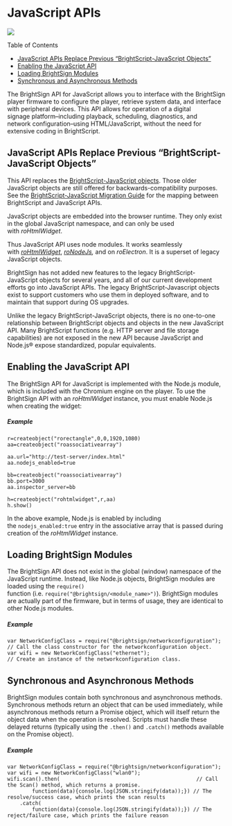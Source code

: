 # JavaScript APIs

![](https://brightsign.atlassian.net/wiki/images/icons/grey_arrow_down.png)

Table of Contents

*   [JavaScript APIs Replace Previous “BrightScript-JavaScript Objects”](#javascript-apis-replace-previous-brightscript-javascript-objects)
*   [Enabling the JavaScript API](#enabling-the-javascript-api)
*   [Loading BrightSign Modules](#loading-brightsign-modules)
*   [Synchronous and Asynchronous Methods](#synchronous-and-asynchronous-methods)

The BrightSign API for JavaScript allows you to interface with the BrightSign player firmware to configure the player, retrieve system data, and interface with peripheral devices. This API allows for operation of a digital signage platform–including playback, scheduling, diagnostics, and network configuration–using HTML/JavaScript, without the need for extensive coding in BrightScript.

## JavaScript APIs Replace Previous “BrightScript-JavaScript Objects”

This API replaces the [BrightScript-JavaScript objects](../player-apis/brightscript-javascript-objects.md). Those older JavaScript objects are still offered for backwards-compatibility purposes. See the [BrightScript-JavaScript Migration Guide](../player-apis/brightscript-javascript-migration-guide.md) for the mapping between BrightScript and JavaScript APIs.

JavaScript objects are embedded into the browser runtime. They only exist in the global JavaScript namespace, and can only be used with *roHtmlWidget*.

Thus JavaScript API uses node modules. It works seamlessly with [*roHtmlWidget*](../../developers/brightscript/object-reference/presentation-and-widget-objects/rohtmlwidget.md), [*roNodeJs*](../../developers/brightscript/object-reference/presentation-and-widget-objects/ronodejs.md)*,* and on *roElectron*. It is a superset of legacy JavaScript objects.

BrightSign has not added new features to the legacy BrightScript-JavaScript objects for several years, and all of our current development efforts go into JavaScript APIs. The legacy BrightScript-Javascript objects exist to support customers who use them in deployed software, and to maintain that support during OS upgrades. 

Unlike the legacy BrightScript-JavaScript objects, there is no one-to-one relationship between BrightScript objects and objects in the new JavaScript API. Many BrightScript functions (e.g. HTTP server and file storage capabilities) are not exposed in the new API because JavaScript and Node.js® expose standardized, popular equivalents.

## Enabling the JavaScript API

The BrightSign API for JavaScript is implemented with the Node.js module, which is included with the Chromium engine on the player. To use the BrightSign API with an *roHtmlWidget* instance, you must enable Node.js when creating the widget:

##### **Example**

```
r=createobject("rorectangle",0,0,1920,1080)
aa=createobject("roassociativearray")

aa.url="http://test-server/index.html"
aa.nodejs_enabled=true

bb=createobject("roassociativearray")
bb.port=3000
aa.inspector_server=bb

h=createobject("rohtmlwidget",r,aa)
h.show()
```

In the above example, Node.js is enabled by including the `nodejs_enabled:true` entry in the associative array that is passed during creation of the *roHtmlWidget* instance.

## Loading BrightSign Modules

The BrightSign API does not exist in the global (window) namespace of the JavaScript runtime. Instead, like Node.js objects, BrightSign modules are loaded using the `require()` function (i.e. `require("@brightsign/<module_name>")`). BrightSign modules are actually part of the firmware, but in terms of usage, they are identical to other Node.js modules.

##### **Example**

```
var NetworkConfigClass = require("@brightsign/networkconfiguration");   // Call the class constructor for the networkconfiguration object.
var wifi = new NetworkConfigClass("ethernet"); 							// Create an instance of the networkconfiguration class.
```

## Synchronous and Asynchronous Methods

BrightSign modules contain both synchronous and asynchronous methods. Synchronous methods return an object that can be used immediately, while asynchronous methods return a Promise object, which will itself return the object data when the operation is resolved. Scripts must handle these delayed returns (typically using the `.then()` and `.catch()` methods available on the Promise object).

##### **Example**

```
var NetworkConfigClass = require("@brightsign/networkconfiguration");
var wifi = new NetworkConfigClass("wlan0"); 
wifi.scan().then(											 // Call the Scan() method, which returns a promise.
		function(data){console.log(JSON.stringify(data));}) // The resolve/success case, which prints the scan results 
	.catch(
		function(data){console.log(JSON.stringify(data));}) // The reject/failure case, which prints the failure reason
```